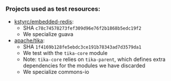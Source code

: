 ### Projects used as test resources:

- [kstyrc/embedded-redis](https://github.com/kstyrc/embedded-redis):
  - SHA `c78c74578273fef309d96e76f2b1868b5edc19f2`
  - We specialize guava
- [apache/tika](https://github.com/apache/tika):
  - SHA `1f4169b128fe5ebdc3ce191b78343ad7d3579da1`
  - We test with the `tika-core` module
  - Note: `tika-core` relies on `tika-parent`, which defines extra dependencies for the modules we have discarded
  - We specialize commons-io
